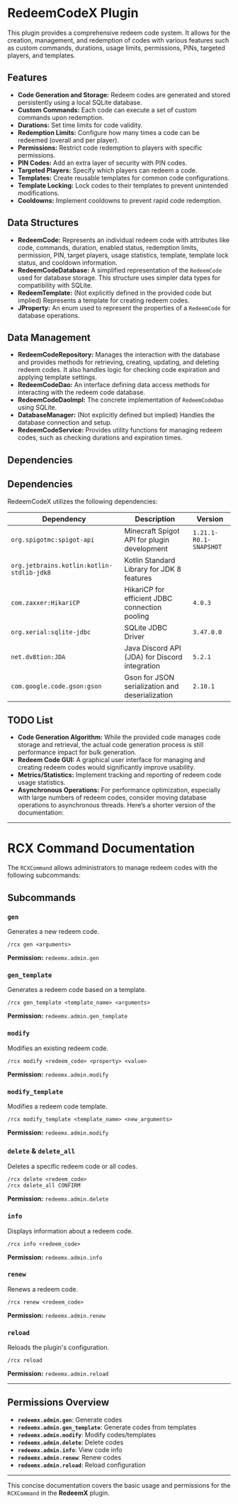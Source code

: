 # RedeemCodeX Plugin

This plugin provides a comprehensive redeem code system.  It allows for the creation, management, and redemption of codes with various features such as custom commands, durations, usage limits, permissions, PINs, targeted players, and templates.

## Features

* **Code Generation and Storage:**  Redeem codes are generated and stored persistently using a local SQLite database.
* **Custom Commands:** Each code can execute a set of custom commands upon redemption.
* **Durations:** Set time limits for code validity.
* **Redemption Limits:** Configure how many times a code can be redeemed (overall and per player).
* **Permissions:** Restrict code redemption to players with specific permissions.
* **PIN Codes:** Add an extra layer of security with PIN codes.
* **Targeted Players:** Specify which players can redeem a code.
* **Templates:** Create reusable templates for common code configurations.
* **Template Locking:** Lock codes to their templates to prevent unintended modifications.
* **Cooldowns:** Implement cooldowns to prevent rapid code redemption.


## Data Structures

* **RedeemCode:** Represents an individual redeem code with attributes like code, commands, duration, enabled status, redemption limits, permission, PIN, target players, usage statistics, template, template lock status, and cooldown information.
* **RedeemCodeDatabase:**  A simplified representation of the `RedeemCode` used for database storage.  This structure uses simpler data types for compatibility with SQLite.
* **RedeemTemplate:** (Not explicitly defined in the provided code but implied) Represents a template for creating redeem codes.
* **JProperty:** An enum used to represent the properties of a `RedeemCode` for database operations.


## Data Management

* **RedeemCodeRepository:** Manages the interaction with the database and provides methods for retrieving, creating, updating, and deleting redeem codes.  It also handles logic for checking code expiration and applying template settings.
* **RedeemCodeDao:** An interface defining data access methods for interacting with the redeem code database.
* **RedeemCodeDaoImpl:** The concrete implementation of `RedeemCodeDao` using SQLite.
* **DatabaseManager:** (Not explicitly defined but implied) Handles the database connection and setup.
* **RedeemCodeService:** Provides utility functions for managing redeem codes, such as checking durations and expiration times.


## Dependencies

## Dependencies

RedeemCodeX utilizes the following dependencies:

| Dependency                                | Description                                     | Version                |
|-------------------------------------------|-------------------------------------------------|------------------------|
| `org.spigotmc:spigot-api`                 | Minecraft Spigot API for plugin development     | `1.21.1-R0.1-SNAPSHOT` |
| `org.jetbrains.kotlin:kotlin-stdlib-jdk8` | Kotlin Standard Library for JDK 8 features      |                        |
| `com.zaxxer:HikariCP`                     | HikariCP for efficient JDBC connection pooling  | `4.0.3`                |
| `org.xerial:sqlite-jdbc`                  | SQLite JDBC Driver                              | `3.47.0.0`             |
| `net.dv8tion:JDA`                         | Java Discord API (JDA) for Discord integration  | `5.2.1`                |
| `com.google.code.gson:gson`               | Gson for JSON serialization and deserialization | `2.10.1`               |

## TODO List

* **Code Generation Algorithm:**  While the provided code manages code storage and retrieval, the actual code generation process is still performance impact for bulk generation.
* **Redeem Code GUI:**  A graphical user interface for managing and creating redeem codes would significantly improve usability.
* **Metrics/Statistics:** Implement tracking and reporting of redeem code usage statistics.
* **Asynchronous Operations:** For performance optimization, especially with large numbers of redeem codes, consider moving database operations to asynchronous threads.
  Here’s a shorter version of the documentation:

---

# RCX Command Documentation

The `RCXCommand` allows administrators to manage redeem codes with the following subcommands:

## Subcommands

### `gen`
Generates a new redeem code.
```
/rcx gen <arguments>
```
**Permission:** `redeemx.admin.gen`

### `gen_template`
Generates a redeem code based on a template.
```
/rcx gen_template <template_name> <arguments>
```
**Permission:** `redeemx.admin.gen_template`

### `modify`
Modifies an existing redeem code.
```
/rcx modify <redeem_code> <property> <value>
```

**Permission:** `redeemx.admin.modify`

### `modify_template`
Modifies a redeem code template.
```
/rcx modify_template <template_name> <new_arguments>
```
**Permission:** `redeemx.admin.modify`

### `delete` & `delete_all`
Deletes a specific redeem code or all codes.
```
/rcx delete <redeem_code>
/rcx delete_all CONFIRM
```
**Permission:** `redeemx.admin.delete`

### `info`
Displays information about a redeem code.
```
/rcx info <redeem_code>
```
**Permission:** `redeemx.admin.info`

### `renew`
Renews a redeem code.
```
/rcx renew <redeem_code>
```
**Permission:** `redeemx.admin.renew`

### `reload`
Reloads the plugin's configuration.
```
/rcx reload
```
**Permission:** `redeemx.admin.reload`

---

## Permissions Overview

- **`redeemx.admin.gen`**: Generate codes
- **`redeemx.admin.gen_template`**: Generate codes from templates
- **`redeemx.admin.modify`**: Modify codes/templates
- **`redeemx.admin.delete`**: Delete codes
- **`redeemx.admin.info`**: View code info
- **`redeemx.admin.renew`**: Renew codes
- **`redeemx.admin.reload`**: Reload configuration

--- 

This concise documentation covers the basic usage and permissions for the `RCXCommand` in the **RedeemX** plugin.